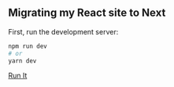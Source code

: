 ## Migrating my React site to Next

First, run the development server:

```bash
npm run dev
# or
yarn dev
```
[Run It](https://abidalwassie.vercel.app/)
